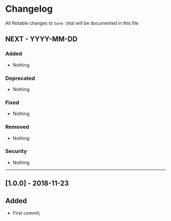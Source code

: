 # Changelog

All Notable changes to `Sone CRUD` will be documented in this file

## NEXT - YYYY-MM-DD

### Added
- Nothing

### Deprecated
- Nothing

### Fixed
- Nothing

### Removed
- Nothing

### Security
- Nothing
-----------

## [1.0.0] - 2018-11-23

## Added
- First commit;